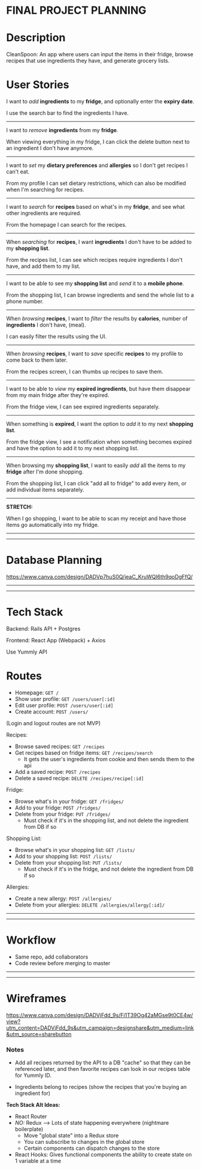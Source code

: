 # FINAL PROJECT PLANNING

# Description

CleanSpoon: An app where users can input the items in their fridge, browse recipes that use ingredients they have, and generate grocery lists.

# User Stories

I want to _add_ **ingredients** to my **fridge**, and optionally enter the **expiry date**.

I use the search bar to find the ingredients I have.

---

I want to _remove_ **ingredients** from my **fridge**.

When viewing everything in my fridge, I can click the delete button next to an ingredient I don't have anymore.

---

I want to _set_ my **dietary preferences** and **allergies** so I don't get recipes I can't eat.

From my profile I can set dietary restrictions, which can also be modified when I'm searching for recipes.

---

I want to _search_ for **recipes** based on what's in my **fridge**, and see what other ingredients are required.

From the homepage I can search for the recipes.

--- 

When _searching_ for **recipes**, I want **ingredients** I don't have to be added to my **shopping list**.

From the recipes list, I can see which recipes require ingredients I don't have, and add them to my list.

--- 

I want to be able to see my **shopping list** and _send_ it to a **mobile phone**.

From the shopping list, I can browse ingredients and send the whole list to a phone number. 

--- 

When _browsing_ **recipes**, I want to _filter_ the results by **calories**, number of **ingredients** I don't have, (meal).

I can easily filter the results using the UI.

---

When _browsing_ **recipes**, I want to _save_ specific **recipes** to my profile to come back to them later.

From the recipes screen, I can thumbs up recipes to save them.

---

I want to be able to _view_ my **expired ingredients**, but have them disappear from my main fridge after they're expired.

From the fridge view, I can see expired ingredients separately.

---

When something is **expired**, I want the option to _add_ it to my next **shopping list**.

From the fridge view, I see a notification when something becomes expired and have the option to add it to my next shopping list. 

---

When browsing my **shopping list**, I want to easily _add_ all the items to my **fridge** after I'm done shopping.

From the shopping list, I can click "add all to fridge" to add every item, or add individual items separately.

---

**STRETCH:**

When I go shopping, I want to be able to scan my receipt and have those items go automatically into my fridge.

---
---

# Database Planning

https://www.canva.com/design/DADVp7huS0Q/jeaC_KruWQI6th9qoDgFfQ/

---
---

# Tech Stack

Backend: Rails API + Postgres

Frontend: React App (Webpack) + Axios

Use Yummly API

# Routes

* Homepage: `GET /`
* Show user profile: `GET /users/user[:id]`
* Edit user profile: `POST /users/user[:id]`
* Create account: `POST /users/`

(Login and logout routes are not MVP)

Recipes:
* Browse saved recipes: `GET /recipes`
* Get recipes based on fridge items: `GET /recipes/search`
  * It gets the user's ingredients from cookie and then sends them to the api
* Add a saved recipe: `POST /recipes`
* Delete a saved recipe: `DELETE /recipes/recipe[:id]`

Fridge:
* Browse what's in your fridge: `GET /fridges/`
* Add to your fridge: `POST /fridges/`
* Delete from your fridge: `PUT /fridges/`
  * Must check if it's in the shopping list, and not delete the ingredient from DB if so

Shopping List:
* Browse what's in your shopping list: `GET /lists/`
* Add to your shopping list: `POST /lists/`
* Delete from your shopping list: `PUT /lists/`
  * Must check if it's in the fridge, and not delete the ingredient from DB if so

Allergies:
* Create a new allergy: `POST /allergies/`
* Delete from your allergies: `DELETE /allergies/allergy[:id]/`

---
---

# Workflow

* Same repo, add collaborators
* Code review before merging to master

---
---

# Wireframes

https://www.canva.com/design/DADVjFdd_9s/Fj1T39Og42aMGse9t0CE4w/view?utm_content=DADVjFdd_9s&utm_campaign=designshare&utm_medium=link&utm_source=sharebutton

### Notes

* Add all recipes returned by the API to a DB "cache" so that they can be referenced later, and then favorite recipes can look in our recipes table for Yummly ID. 

* Ingredients belong to recipes (show the recipes that you're buying an ingredient for)

**Tech Stack Alt Ideas:**
* React Router
* _NO:_ Redux –> Lots of state happening everywhere (nightmare boilerplate)
  * Move "global state" into a Redux store 
  * You can subscribe to changes in the global store
  * Certain components can dispatch changes to the store
* React Hooks: Gives functional components the ability to create state on 1 variable at a time 